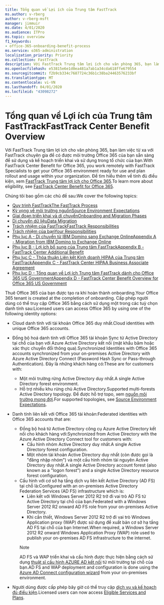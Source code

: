 ```yaml
---
title: Tổng quan về Lợi ích của Trung tâm FastTrack
ms.author: v-rberg
author: v-rberg-msft
manager: jimmuir
ms.date: 4/01/2020
ms.audience: ITPro
ms.topic: overview
f1_keywords:
- office-365-onboarding-benefit-process
ms.service: o365-administration
localization_priority: Priority
ms.collection: FastTrack
description: Với FastTrack Trung tâm lợi ích cho văn phòng 365, bạn làm việc từ xa với FastTrack chuyên gia để có được môi trường Office 365 của bạn sẵn sàng để sử dụng và kế hoạch triển khai và sử dụng trong tổ chức của bạn. Để tìm hiểu thêm về tính đủ điều kiện, xem FastTrack Trung tâm lợi ích cho Office 365.
ms.openlocfilehash: e53815e6e1d0ea481a7ab1a34cda618ffe679554
ms.sourcegitcommit: f2b9cb334c7687724c36b1c38ba24463576233bf
ms.translationtype: MT
ms.contentlocale: vi-VN
ms.lasthandoff: 04/01/2020
ms.locfileid: "43098272"
---
```

# <a name="fasttrack-center-benefit-overview"></a><span data-ttu-id="49239-104">Tổng quan về Lợi ích của Trung tâm FastTrack</span><span class="sxs-lookup"><span data-stu-id="49239-104">FastTrack Center Benefit Overview</span></span>

<span data-ttu-id="49239-105">Với FastTrack Trung tâm lợi ích cho văn phòng 365, bạn làm việc từ xa với FastTrack chuyên gia để có được môi trường Office 365 của bạn sẵn sàng để sử dụng và kế hoạch triển khai và sử dụng trong tổ chức của bạn.</span><span class="sxs-lookup"><span data-stu-id="49239-105">With FastTrack Center Benefit for Office 365, you work remotely with FastTrack Specialists to get your Office 365 environment ready for use and plan rollout and usage within your organization.</span></span> <span data-ttu-id="49239-106">Để tìm hiểu thêm về tính đủ điều kiện, xem [FastTrack Trung tâm lợi ích cho Office 365](O365-fasttrack-benefit-for-office-365.md).</span><span class="sxs-lookup"><span data-stu-id="49239-106">To learn more about eligibility, see [FastTrack Center Benefit for Office 365](O365-fasttrack-benefit-for-office-365.md).</span></span>
  
<span data-ttu-id="49239-107">Chúng tôi bao gồm các chủ đề sau:</span><span class="sxs-lookup"><span data-stu-id="49239-107">We cover the following topics:</span></span>
- [<span data-ttu-id="49239-108">Quy trình FastTrack</span><span class="sxs-lookup"><span data-stu-id="49239-108">The FastTrack Process</span></span>](O365-fasttrack-process.md) 
- [<span data-ttu-id="49239-109">Kỳ vọng về môi trường nguồn</span><span class="sxs-lookup"><span data-stu-id="49239-109">Source Environment Expectations</span></span>](O365-source-environment-expectations.md)
- [<span data-ttu-id="49239-110">Giai đoạn triển khai và di chuyển</span><span class="sxs-lookup"><span data-stu-id="49239-110">Onboarding and Migration Phases</span></span>](O365-onboarding-and-migration.md)
- [<span data-ttu-id="49239-111">Di chuyển dữ liệu</span><span class="sxs-lookup"><span data-stu-id="49239-111">Data Migration</span></span>](O365-data-migration.md)
- [<span data-ttu-id="49239-112">Trách nhiệm của FastTrack</span><span class="sxs-lookup"><span data-stu-id="49239-112">FastTrack Responsibilities</span></span>](O365-fasttrack-responsibilities.md)
- [<span data-ttu-id="49239-113">Trách nhiệm của bạn</span><span class="sxs-lookup"><span data-stu-id="49239-113">Your Responsibilities</span></span>](O365-your-responsibilities.md) 
- [<span data-ttu-id="49239-114">Phụ lục A - Di chuyển từ IBM Domino sang Exchange Online</span><span class="sxs-lookup"><span data-stu-id="49239-114">Appendix A - Migration from IBM Domino to Exchange Online</span></span>](O365-from-ibm-domino-to-exchange-online.md)
- [<span data-ttu-id="49239-115">Phụ lục B - Lợi ích bổ sung của Trung tâm FastTrack</span><span class="sxs-lookup"><span data-stu-id="49239-115">Appendix B - FastTrack Center Additional Benefit</span></span>](O365-fasttrack-additional-benefits.md)
- [<span data-ttu-id="49239-116">Phụ lục C - Thỏa thuận Liên kết Kinh doanh HIPAA của Trung tâm FastTrack</span><span class="sxs-lookup"><span data-stu-id="49239-116">Appendix C - FastTrack Center HIPAA Business Associate Agreement</span></span>](O365-hipaa-business-associate-agreement.md)
- [<span data-ttu-id="49239-117">Phụ lục D - Tổng quan về Lợi ích Trung tâm FastTrack dành cho Office 365 US Government</span><span class="sxs-lookup"><span data-stu-id="49239-117">Appendix D - FastTrack Center Benefit Overview for Office 365 US Government</span></span>](US-Gov-appendix-overview.md)
    
<span data-ttu-id="49239-118">Thuê Office 365 của bạn được tạo ra khi hoàn thành onboarding.</span><span class="sxs-lookup"><span data-stu-id="49239-118">Your Office 365 tenant is created at the completion of onboarding.</span></span> <span data-ttu-id="49239-119">Cấp phép người dùng có thể truy cập Office 365 bằng cách sử dụng một trong các tuỳ chọn danh tính sau:</span><span class="sxs-lookup"><span data-stu-id="49239-119">Licensed users can access Office 365 by using one of the following identity options:</span></span>
- <span data-ttu-id="49239-120">Cloud danh tính với tài khoản Office 365 duy nhất.</span><span class="sxs-lookup"><span data-stu-id="49239-120">Cloud identities with unique Office 365 accounts.</span></span>
- <span data-ttu-id="49239-121">Đồng bộ hoá danh tính với Office 365 tài khoản Sync từ Active Directory tại chỗ của bạn với Azure Active Directory kết nối (mật khẩu băm hoặc xác thực chuyển đổi thông qua).</span><span class="sxs-lookup"><span data-stu-id="49239-121">Synchronized Identities with Office 365 accounts synchronized from your on-premises Active Directory with Azure Active Directory Connect (Password Hash Sync or Pass-through Authentication).</span></span> <span data-ttu-id="49239-122">Đây là những khách hàng có:</span><span class="sxs-lookup"><span data-stu-id="49239-122">These are for customers with:</span></span>
  - <span data-ttu-id="49239-123">Một môi trường rừng Active Directory duy nhất.</span><span class="sxs-lookup"><span data-stu-id="49239-123">A single Active Directory forest environment.</span></span>
  - <span data-ttu-id="49239-124">Hỗ trợ nhiều khu rừng chủ Active Directory.</span><span class="sxs-lookup"><span data-stu-id="49239-124">Supported multi-forests Active Directory topology.</span></span> <span data-ttu-id="49239-125">Để được hỗ trợ topo, xem [nguồn môi trường mong đợi](O365-source-environment-expectations.md).</span><span class="sxs-lookup"><span data-stu-id="49239-125">For supported topologies, see [Source Environment Expectations](O365-source-environment-expectations.md).</span></span>
- <span data-ttu-id="49239-126">Danh tính liên kết với Office 365 tài khoản:</span><span class="sxs-lookup"><span data-stu-id="49239-126">Federated identities with Office 365 accounts that are:</span></span>
  - <span data-ttu-id="49239-127">Đồng bộ hoá từ Active Directory công cụ Azure Active Directory kết nối cho khách hàng với:</span><span class="sxs-lookup"><span data-stu-id="49239-127">Synchronized from Active Directory with the Azure Active Directory Connect tool for customers with:</span></span>
      - <span data-ttu-id="49239-128">Cấu hình nhóm Active Directory duy nhất.</span><span class="sxs-lookup"><span data-stu-id="49239-128">A single Active Directory forest configuration.</span></span>
      - <span data-ttu-id="49239-129">Một nhóm tài khoản Active Directory duy nhất (còn được gọi là "đăng nhập nhóm") và một cấu hình nhóm tài nguyên Active Directory duy nhất.</span><span class="sxs-lookup"><span data-stu-id="49239-129">A single Active Directory account forest (also known as a "logon forest") and a single Active Directory resource forest configuration.</span></span>
  - <span data-ttu-id="49239-130">Cấu hình với cơ sở hạ tầng dịch vụ liên kết Active Directory (AD FS) tại chỗ là:</span><span class="sxs-lookup"><span data-stu-id="49239-130">Configured with an on-premises Active Directory Federation Services (AD FS) infrastructure which is:</span></span>
      - <span data-ttu-id="49239-131">Liên kết với Windows Server 2012 R2 trở đi vai trò AD FS từ Active Directory tại chỗ của bạn.</span><span class="sxs-lookup"><span data-stu-id="49239-131">Federated with a Windows Server 2012 R2 onward AD FS role from your on-premises Active Directory.</span></span>
      - <span data-ttu-id="49239-132">Khi cần thiết, Windows Server 2012 R2 trở đi vai trò Windows Application proxy (WAP) được sử dụng để xuất bản cơ sở hạ tầng AD FS tại chỗ của bạn Internet.</span><span class="sxs-lookup"><span data-stu-id="49239-132">When required, a Windows Server 2012 R2 onward Windows Application Proxy (WAP) role used to publish your on-premises AD FS infrastructure to the internet.</span></span>
    > [!NOTE]
    > <span data-ttu-id="49239-133">AD FS và WAP triển khai và cấu hình được thực hiện bằng cách sử dụng [thuật sĩ cấu hình AZURE AD kết nối](https://go.microsoft.com/fwlink/?linkid=844794) từ môi trường tại chỗ của bạn.</span><span class="sxs-lookup"><span data-stu-id="49239-133">AD FS and WAP deployment and configuration is done using the [Azure AD Connect configuration wizard](https://go.microsoft.com/fwlink/?linkid=844794) from your on-premises environment.</span></span> 
  
- <span data-ttu-id="49239-134">Người dùng được cấp phép bây giờ có thể truy cập [dịch vụ và kế hoạch đủ điều kiện](M365-eligible-services-and-plans.md).</span><span class="sxs-lookup"><span data-stu-id="49239-134">Licensed users can now access [Eligible Services and Plans](M365-eligible-services-and-plans.md).</span></span>


